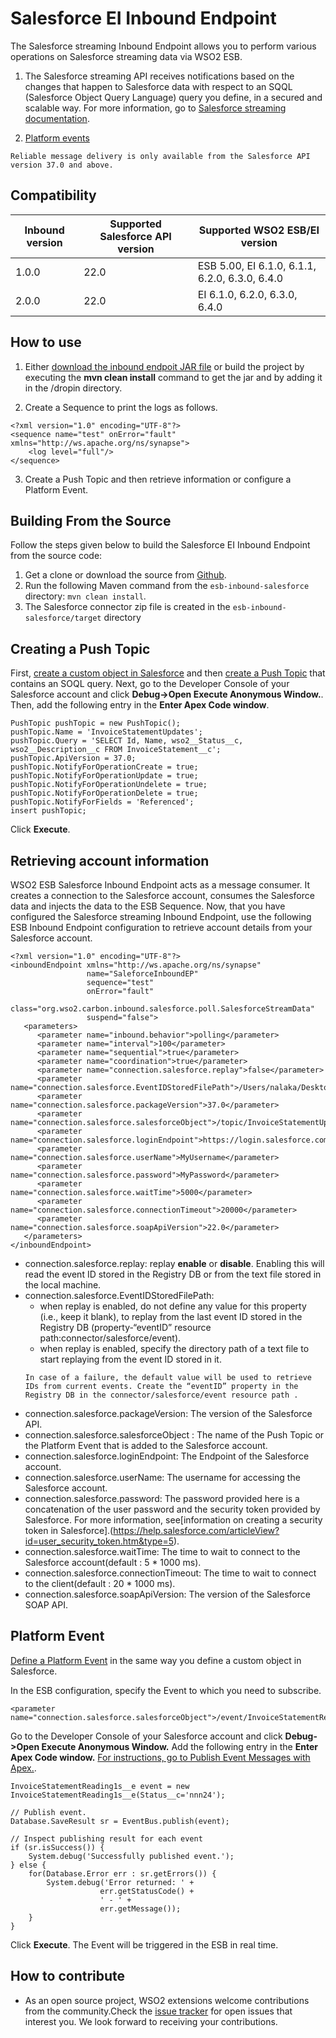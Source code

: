# Salesforce EI Inbound Endpoint

The Salesforce streaming Inbound Endpoint allows you to perform various operations on Salesforce streaming data via WSO2 ESB.

1. The Salesforce streaming API receives notifications based on the changes that happen to Salesforce data with respect to an SQQL (Salesforce Object Query Language) query you define, in a secured and scalable way. For more information, go to [Salesforce streaming documentation](https://developer.salesforce.com/docs/atlas.en-us.202.0.api_streaming.meta/api_streaming/quick_start_workbench.htm).

2. [Platform events](#platform-event)



```
Reliable message delivery is only available from the Salesforce API version 37.0 and above.
```

## Compatibility

| Inbound version  | Supported Salesforce API version | Supported WSO2 ESB/EI version |
| ------------- | ------------- | ------------- |
| 1.0.0| 22.0  | ESB 5.00, EI 6.1.0, 6.1.1, 6.2.0, 6.3.0, 6.4.0 |
| 2.0.0| 22.0 | EI 6.1.0, 6.2.0, 6.3.0, 6.4.0 |

## How to use
1. Either [download the inbound endpoit JAR file](https://store.wso2.com/store/assets/esbconnector/details/fbb433b5-4d74-4064-84c2-e4b23c531aa2) or build the project by executing the **mvn clean install** command to get the jar and by adding it in the <ESB-Home>/dropin directory.

2. Create a Sequence to print the logs as follows.
```
<?xml version="1.0" encoding="UTF-8"?>
<sequence name="test" onError="fault" xmlns="http://ws.apache.org/ns/synapse">
    <log level="full"/>
</sequence>
```
3. Create a Push Topic and then retrieve information or configure a Platform Event.

## Building From the Source

Follow the steps given below to build the Salesforce EI Inbound Endpoint from the source code:

1. Get a clone or download the source from [Github](https://github.com/wso2-extensions/esb-inbound-salesforce).
2. Run the following Maven command from the `esb-inbound-salesforce` directory: `mvn clean install`.
3. The Salesforce connector zip file is created in the `esb-inbound-salesforce/target` directory

## Creating a Push Topic 
First, [create a custom object in Salesforce](https://developer.salesforce.com/docs/atlas.en-us.202.0.api_streaming.meta/api_streaming/create_object.htm) and then [create a Push Topic](https://developer.salesforce.com/docs/atlas.en-us.202.0.api_streaming.meta/api_streaming/create_a_pushtopic.htm) that contains an SOQL query.
Next, go to the Developer Console of your Salesforce account and click **Debug->Open Execute Anonymous Window.**. Then, add the following entry in the **Enter Apex Code window**. 

```
PushTopic pushTopic = new PushTopic();
pushTopic.Name = 'InvoiceStatementUpdates';
pushTopic.Query = 'SELECT Id, Name, wso2__Status__c, wso2__Description__c FROM InvoiceStatement__c';
pushTopic.ApiVersion = 37.0;
pushTopic.NotifyForOperationCreate = true;
pushTopic.NotifyForOperationUpdate = true;
pushTopic.NotifyForOperationUndelete = true;
pushTopic.NotifyForOperationDelete = true;
pushTopic.NotifyForFields = 'Referenced';
insert pushTopic;
```
Click **Execute**.


## Retrieving account information 
WSO2 ESB Salesforce Inbound Endpoint acts as a message consumer. It creates a connection to the Salesforce account, consumes the Salesforce data and injects the data to the ESB Sequence.
Now, that you have configured the Salesforce streaming Inbound Endpoint, use the following ESB Inbound Endpoint configuration to retrieve account details from your Salesforce account.

```
<?xml version="1.0" encoding="UTF-8"?>
<inboundEndpoint xmlns="http://ws.apache.org/ns/synapse"
                 name="SaleforceInboundEP"
                 sequence="test"
                 onError="fault"
                 class="org.wso2.carbon.inbound.salesforce.poll.SalesforceStreamData"
                 suspend="false">
   <parameters>
      <parameter name="inbound.behavior">polling</parameter>
      <parameter name="interval">100</parameter>
      <parameter name="sequential">true</parameter>
      <parameter name="coordination">true</parameter>
      <parameter name="connection.salesforce.replay">false</parameter>
      <parameter name="connection.salesforce.EventIDStoredFilePath">/Users/nalaka/Desktop/a.txt</parameter>
      <parameter name="connection.salesforce.packageVersion">37.0</parameter>
      <parameter name="connection.salesforce.salesforceObject">/topic/InvoiceStatementUpdates</parameter>
      <parameter name="connection.salesforce.loginEndpoint">https://login.salesforce.com</parameter>
      <parameter name="connection.salesforce.userName">MyUsername</parameter>
      <parameter name="connection.salesforce.password">MyPassword</parameter>
      <parameter name="connection.salesforce.waitTime">5000</parameter>
      <parameter name="connection.salesforce.connectionTimeout">20000</parameter>
      <parameter name="connection.salesforce.soapApiVersion">22.0</parameter>
   </parameters>
</inboundEndpoint>
```
* connection.salesforce.replay: replay **enable** or **disable**. Enabling this will read the event ID stored in the Registry DB or from the text file stored in the local machine.
* connection.salesforce.EventIDStoredFilePath:
    - when replay is enabled, do not define any value for this property (i.e., keep it blank), to replay from the last event ID stored in the Registry DB (property-“eventID” resource path:connector/salesforce/event).
    - when replay is enabled, specify the directory path of a text file to start replaying from the event ID stored in it. 
    ```
    In case of a failure, the default value will be used to retrieve IDs from current events. Create the “eventID” property in the Registry DB in the connector/salesforce/event resource path . 
    ```
* connection.salesforce.packageVersion: The version of the Salesforce API.
* connection.salesforce.salesforceObject : The name of the Push Topic or the Platform Event that is added to the Salesforce account.
* connection.salesforce.loginEndpoint: The Endpoint of the Salesforce account.
* connection.salesforce.userName:  The username for accessing the Salesforce account.
* connection.salesforce.password: The password provided here is a concatenation of the user password and the security token provided by Salesforce. For more information, see[information on creating a security token in Salesforce].(https://help.salesforce.com/articleView?id=user_security_token.htm&type=5).
* connection.salesforce.waitTime: The time to wait to connect to the Salesforce account(default : 5 * 1000 ms).
* connection.salesforce.connectionTimeout: The time to wait to connect to the client(default : 20 * 1000 ms).
* connection.salesforce.soapApiVersion: The version of the Salesforce SOAP API.

## Platform Event
[Define a Platform Event](https://developer.salesforce.com/docs/atlas.en-us.platform_events.meta/platform_events/platform_events_intro.htm) in the same way you define a custom object in Salesforce.


In the ESB configuration, specify the Event to which you need to subscribe.
```
<parameter name="connection.salesforce.salesforceObject">/event/InvoiceStatementReading1s__e</parameter>
```
Go to the Developer Console of your Salesforce account and click **Debug->Open Execute Anonymous Window.** Add the following entry in the **Enter Apex Code window.** [For instructions, go to Publish Event Messages with Apex.](https://developer.salesforce.com/docs/atlas.en-us.platform_events.meta/platform_events/platform_events_publish_apex.htm).

```
InvoiceStatementReading1s__e event = new InvoiceStatementReading1s__e(Status__c='nnn24');

// Publish event.
Database.SaveResult sr = EventBus.publish(event);

// Inspect publishing result for each event
if (sr.isSuccess()) {
    System.debug('Successfully published event.');
} else {
    for(Database.Error err : sr.getErrors()) {
        System.debug('Error returned: ' +
                    err.getStatusCode() +
                    ' - ' +
                    err.getMessage());
    }
}
```
Click **Execute**.
The Event will be triggered in the ESB in real time.

## How to contribute

  * As an open source project, WSO2 extensions welcome contributions from the community.Check the [issue tracker](https://github.com/wso2-extensions/esb-inbound-salesforce/issues) for open issues that interest you. We look forward to receiving your contributions.
  